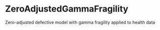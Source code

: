 # ZeroAdjustedGammaFragility
Zero-adjusted defective model with gamma fragility applied to health data
